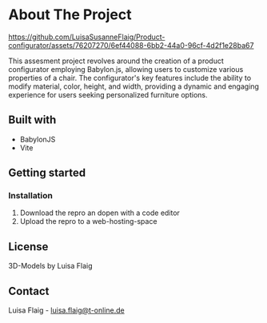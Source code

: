 # About The Project


https://github.com/LuisaSusanneFlaig/Product-configurator/assets/76207270/6ef44088-6bb2-44a0-96cf-4d2f1e28ba67




This assesment project revolves around the creation of a product configurator employing Babylon.js, allowing users to customize various properties of a chair. The configurator's key features include the ability to modify material, color, height, and width, providing a dynamic and engaging experience for users seeking personalized furniture options.

## Built with

- BabylonJS
- Vite

## Getting started

### Installation

1. Download the repro an dopen with a code editor
2. Upload the repro to a web-hosting-space


## License

3D-Models by Luisa Flaig

## Contact

Luisa Flaig - luisa.flaig@t-online.de
